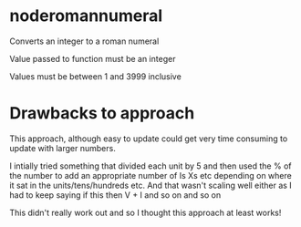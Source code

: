 noderomannumeral
================
Converts an integer to a roman numeral

Value passed to function must be an integer

Values must be between 1 and 3999 inclusive

Drawbacks to approach
=====================
This approach, although easy to update
could get very time consuming to update 
with larger numbers. 

I intially tried something that divided each 
unit by 5 and then used the % of the number to 
add an appropriate number of Is Xs etc depending
on where it sat in the units/tens/hundreds etc.
And that wasn't scaling well either as I had to 
keep saying if this then V + I and so on and so on 

This didn't really work out and so I thought
this approach at least works!